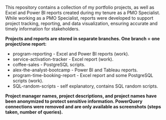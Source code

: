 This repository contains a collection of my portfolio projects, as well as Excel and Power BI reports created during my tenure as a PMO Specialist. 
While working as a PMO Specialist, reports were developed to support project tracking, reporting, and data visualization, ensuring accurate and timely information for stakeholders.


****Projects and reports are stored in separate branches. One branch = one project/one report:****
- program-reporting - Excel and Power BI reports (work).
- service-activation-tracker - Excel report (work).
- coffee-sales - PostgreSQL scripts.
- alex-the-analyst-bootcamp - Power BI and Tableau reports.
- program-time-booking-report - Excel report and some PostgreSQL scripts (work).
- SQL-random-scripts - self explanatory, contains SQL random scripts.



**Project manager names, project descriptions, and project names have been anonymized to protect sensitive information. PowerQuery connections were removed and are only available as screenshots (steps taken, number of queries).**

